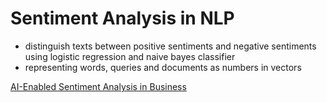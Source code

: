 # Sentiment Analysis in NLP


* distinguish texts between positive sentiments and negative sentiments using logistic regression and naive bayes classifier
* representing words, queries and documents as numbers in vectors

[AI-Enabled Sentiment Analysis in Business](https://monkeylearn.com/blog/ai-sentiment-analysis/)
